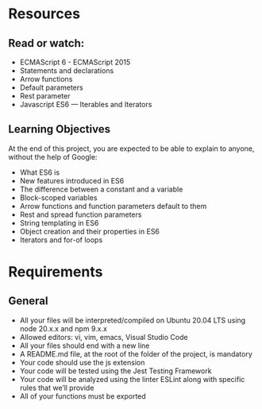 # Resources
## Read or watch:

- ECMAScript 6 - ECMAScript 2015
- Statements and declarations
- Arrow functions
- Default parameters
- Rest parameter
- Javascript ES6 — Iterables and Iterators
## Learning Objectives
At the end of this project, you are expected to be able to explain to anyone, without the help of Google:

- What ES6 is
- New features introduced in ES6
- The difference between a constant and a variable
- Block-scoped variables
- Arrow functions and function parameters default to them
- Rest and spread function parameters
- String templating in ES6
- Object creation and their properties in ES6
- Iterators and for-of loops
# Requirements
## General
- All your files will be interpreted/compiled on Ubuntu 20.04 LTS using node 20.x.x and npm 9.x.x
- Allowed editors: vi, vim, emacs, Visual Studio Code
- All your files should end with a new line
- A README.md file, at the root of the folder of the project, is mandatory
- Your code should use the js extension
- Your code will be tested using the Jest Testing Framework
- Your code will be analyzed using the linter ESLint along with specific rules that we’ll provide
- All of your functions must be exported